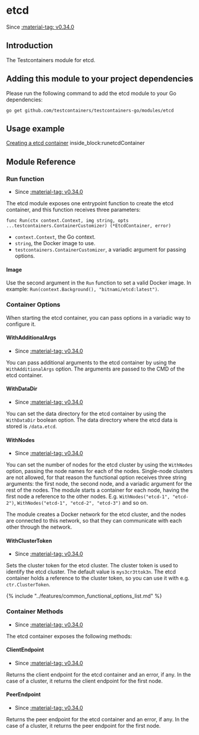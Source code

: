 # etcd

Since <a href="https://github.com/testcontainers/testcontainers-go/releases/tag/v0.34.0"><span class="tc-version">:material-tag: v0.34.0</span></a>

## Introduction

The Testcontainers module for etcd.

## Adding this module to your project dependencies

Please run the following command to add the etcd module to your Go dependencies:

```
go get github.com/testcontainers/testcontainers-go/modules/etcd
```

## Usage example

<!--codeinclude-->
[Creating a etcd container](../../modules/etcd/examples_test.go) inside_block:runetcdContainer
<!--/codeinclude-->

## Module Reference

### Run function

- Since <a href="https://github.com/testcontainers/testcontainers-go/releases/tag/v0.34.0"><span class="tc-version">:material-tag: v0.34.0</span></a>

The etcd module exposes one entrypoint function to create the etcd container, and this function receives three parameters:

```golang
func Run(ctx context.Context, img string, opts ...testcontainers.ContainerCustomizer) (*EtcdContainer, error)
```

- `context.Context`, the Go context.
- `string`, the Docker image to use.
- `testcontainers.ContainerCustomizer`, a variadic argument for passing options.

#### Image

Use the second argument in the `Run` function to set a valid Docker image.
In example: `Run(context.Background(), "bitnami/etcd:latest")`.

### Container Options

When starting the etcd container, you can pass options in a variadic way to configure it.

#### WithAdditionalArgs

- Since <a href="https://github.com/testcontainers/testcontainers-go/releases/tag/v0.34.0"><span class="tc-version">:material-tag: v0.34.0</span></a>

You can pass additional arguments to the etcd container by using the `WithAdditionalArgs` option. The arguments are passed to the CMD of the etcd container.

#### WithDataDir

- Since <a href="https://github.com/testcontainers/testcontainers-go/releases/tag/v0.34.0"><span class="tc-version">:material-tag: v0.34.0</span></a>

You can set the data directory for the etcd container by using the `WithDataDir` boolean option. The data directory where the etcd data is stored is `/data.etcd`.

#### WithNodes

- Since <a href="https://github.com/testcontainers/testcontainers-go/releases/tag/v0.34.0"><span class="tc-version">:material-tag: v0.34.0</span></a>

You can set the number of nodes for the etcd cluster by using the `WithNodes` option, passing the node names for each of the nodes. Single-node clusters are not allowed,
for that reason the functional option receives three string arguments: the first node, the second node, and a variadic argument for the rest of the nodes.
The module starts a container for each node, having the first node a reference to the other nodes. E.g. `WithNodes("etcd-1", "etcd-2")`, `WithNodes("etcd-1", "etcd-2", "etcd-3")` and so on.

The module creates a Docker network for the etcd cluster, and the nodes are connected to this network, so that they can communicate with each other through the network.

#### WithClusterToken

- Since <a href="https://github.com/testcontainers/testcontainers-go/releases/tag/v0.34.0"><span class="tc-version">:material-tag: v0.34.0</span></a>

Sets the cluster token for the etcd cluster. The cluster token is used to identify the etcd cluster. The default value is `mys3cr3ttok3n`.
The etcd container holds a reference to the cluster token, so you can use it with e.g. `ctr.ClusterToken`.

{% include "../features/common_functional_options_list.md" %}

### Container Methods

- Since <a href="https://github.com/testcontainers/testcontainers-go/releases/tag/v0.34.0"><span class="tc-version">:material-tag: v0.34.0</span></a>

The etcd container exposes the following methods:

#### ClientEndpoint

- Since <a href="https://github.com/testcontainers/testcontainers-go/releases/tag/v0.34.0"><span class="tc-version">:material-tag: v0.34.0</span></a>

Returns the client endpoint for the etcd container and an error, if any. In the case of a cluster, it returns the client endpoint for the first node.

#### PeerEndpoint

- Since <a href="https://github.com/testcontainers/testcontainers-go/releases/tag/v0.34.0"><span class="tc-version">:material-tag: v0.34.0</span></a>

Returns the peer endpoint for the etcd container and an error, if any. In the case of a cluster, it returns the peer endpoint for the first node.
